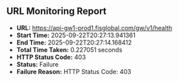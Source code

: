 ## URL Monitoring Report

- **URL:** https://api-gw1-prod1.fisglobal.com/gw/v1/health
- **Start Time:** 2025-09-22T20:27:13.941361
- **End Time:** 2025-09-22T20:27:14.168412
- **Total Time Taken:** 0.227051 seconds
- **HTTP Status Code:** 403
- **Status:** Failure
- **Failure Reason:** HTTP Status Code: 403
